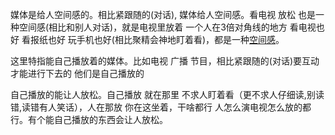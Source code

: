 
媒体是给人空间感的。相比紧跟随的(对话), 媒体给人空间感。看电视 放松 也是一种空间感(相比和别人对话)，就是电视里放着 一个人在3倍对角线的地方 看电视也好 看报纸也好 玩手机也好(相比聚精会神地盯着看)，都是一种[空间感](https://github.com/7900ms/theater_deserted/blob/master/给人留空间的早起故事.md)。

这里特指能自己播放着的媒体。比如电视 广播 节目，相比紧跟随的(对话)要互动才能进行下去的 他们是自己播放的

自己播放的能让人放松。自己播放 就在那里 不求人盯着看（更不求人仔细读,别读错,读错有人笑话），人在那放 你在这坐着，干啥都行 人怎么演电视怎么放的都行。有个能自己播放的东西会让人放松。

